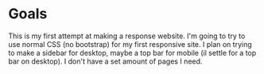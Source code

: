 # Goals
This is my first attempt at making a response website. I'm going to try to use normal CSS (no bootstrap) for my first responsive site.
I plan on trying to make a sidebar for desktop, maybe a top bar for mobile (il settle for a top bar on desktop).
I don't have a set amount of pages I need.
